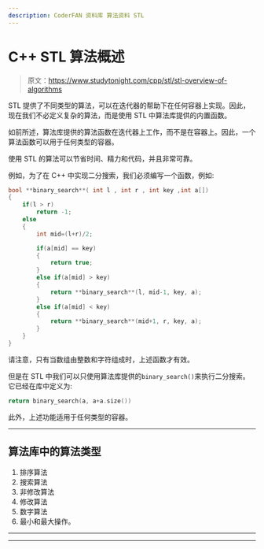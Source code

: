 ```yaml
---
description: CoderFAN 资料库 算法资料 STL
---
```


# C++ STL 算法概述

> 原文：<https://www.studytonight.com/cpp/stl/stl-overview-of-algorithms>

STL 提供了不同类型的算法，可以在迭代器的帮助下在任何容器上实现。因此，现在我们不必定义复杂的算法，而是使用 STL 中算法库提供的内置函数。

如前所述，算法库提供的算法函数在迭代器上工作，而不是在容器上。因此，一个算法函数可以用于任何类型的容器。

使用 STL 的算法可以节省时间、精力和代码，并且非常可靠。

例如，为了在 C++ 中实现二分搜索，我们必须编写一个函数，例如:

```cpp
bool **binary_search**( int l , int r , int key ,int a[])
{
    if(l > r)
        return -1;
    else
    {
        int mid=(l+r)/2;

        if(a[mid] == key) 
        {
            return true;
        }
        else if(a[mid] > key) 
        {
            return **binary_search**(l, mid-1, key, a);
        }
        else if(a[mid] < key) 
        {
            return **binary_search**(mid+1, r, key, a);
        }
    }
} 
```

请注意，只有当数组由整数和字符组成时，上述函数才有效。

但是在 STL 中我们可以只使用算法库提供的`binary_search()`来执行二分搜索。它已经在库中定义为:

```cpp
return binary_search(a, a+a.size())
```

此外，上述功能适用于任何类型的容器。

* * *

## 算法库中的算法类型

1.  排序算法
2.  搜索算法
3.  非修改算法
4.  修改算法
5.  数字算法
6.  最小和最大操作。

* * *

* * *
